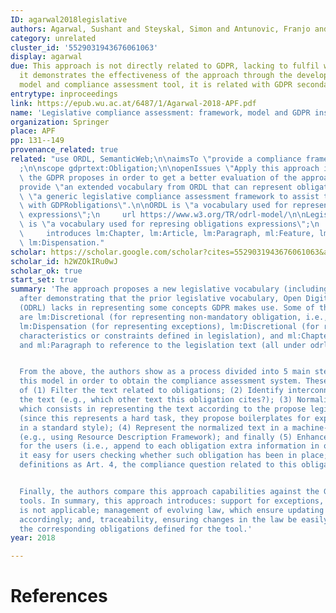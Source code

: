 ```yaml
---
ID: agarwal2018legislative
authors: Agarwal, Sushant and Steyskal, Simon and Antunovic, Franjo and Kirrane, Sabrina
category: unrelated
cluster_id: '5529031943676061063'
display: agarwal
due: This approach is not directly related to GDPR, lacking to fulfil with IC1. Despite
  it demonstrates the effectiveness of the approach through the development of a GDPR
  model and compliance assessment tool, it is related with GDPR secondary
entrytype: inproceedings
link: https://epub.wu.ac.at/6487/1/Agarwal-2018-APF.pdf
name: 'Legislative compliance assessment: framework, model and GDPR instantiation'
organization: Springer
place: APF
pp: 131--149
provenance_related: true
related: "use ORDL, SemanticWeb;\n\naimsTo \"provide a compliance framework tool\"\
  ;\n\nscope gdprtext:Obligation;\n\nopenIssues \"Apply this approach in all obligations\
  \ the GDPR proposes in order to get a better evaluation of the approach.\";\n\n\
  provide \"an extended vocabulary from ORDL that can represent obligations\", LegislativeModel,\
  \ \"a generic legislative compliance assessment framework to assist the compliance\
  \ with GDPRobligations\".\n\nORDL is \"a vocabulary used for representing rights\
  \ expressions\";\n     url https://www.w3.org/TR/odrl-model/\n\nLegislativeModel\
  \ is \"a vocabulary used for represing obligations expressions\";\n            \
  \     introduces lm:Chapter, lm:Article, lm:Paragraph, ml:Feature, lm:Discretional,\
  \ lm:Dispensation."
scholar: https://scholar.google.com/scholar?cites=5529031943676061063&as_sdt=2005&sciodt=0,5&hl=en
scholar_id: h2WZOkIRu0wJ
scholar_ok: true
start_set: true
summary: 'The approach proposes a new legislative vocabulary (including new concepts)
  after demonstrating that the prior legislative vocabulary, Open Digital Rights Language
  (ODRL) lacks in representing some concepts GDPR makes use. Some of the new concepts
  are lm:Discretional (for representing non-mandatory obligation, i.e., "Soft obligation"),
  lm:Dispensation (for representing exceptions), lm:Discretional (for representing
  characteristics or constraints defined in legislation), and ml:Chapter, ml:Article
  and ml:Paragraph to reference to the legislation text (all under odrl:Policy).


  From the above, the authors show as a process divided into 5 main steps how to instantiate
  this model in order to obtain the compliance assessment system. These steps consist
  of (1) Filter the text related to obligations; (2) Identify interconnections in
  the text (e.g., which other text this obligation cites?); (3) Normalize the text,
  which consists in representing the text according to the propose legislative model
  (since this represents a hard task, they propose boilerplates for expressing obligations
  in a standard style); (4) Represent the normalized text in a machine-readable format
  (e.g., using Resource Description Framework); and finally (5) Enhance readability
  for the users (i.e., append to each obligation extra information in order to make
  it easy for users checking whether such obligation has been in place; e.g.,  terms
  definitions as Art. 4, the compliance question related to this obligation).


  Finally, the authors compare this approach capabilities against the GDPR compliance
  tools. In summary, this approach introduces: support for exceptions, where obligation
  is not applicable; management of evolving law, which ensure updating the obligation
  accordingly; and, traceability, ensuring changes in the law be easily traced to
  the corresponding obligations defined for the tool.'
year: 2018

---
```


# References

